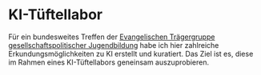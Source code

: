 # KI-Tüftellabor

Für ein bundesweites Treffen der [Evangelischen Trägergruppe gesellschaftspolitischer Jugendbildung](https://www.politische-jugendbildung-et.de/) habe ich hier zahlreiche Erkundungsmöglichkeiten zu KI erstellt und kuratiert. Das Ziel ist es, diese im Rahmen eines KI-Tüftellabors geneinsam auszuprobieren.
